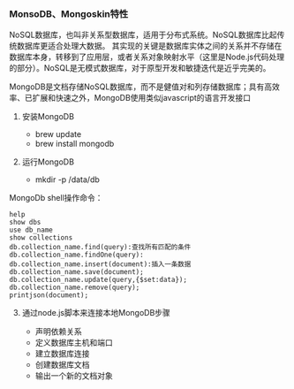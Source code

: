 ### MonsoDB、Mongoskin特性
NoSQL数据库，也叫非关系型数据库，适用于分布式系统。NoSQL数据库比起传统数据库更适合处理大数据。
其实现的关键是数据库实体之间的关系并不存储在数据库本身，转移到了应用层，或者关系对象映射水平（这里是Node.js代码处理的部分）。NoSQL是无模式数据库，对于原型开发和敏捷迭代是近乎完美的。

MongoDB是文档存储NoSQL数据库，而不是健值对和列存储数据库；具有高效率、已扩展和快速之外，MongoDB使用类似javascript的语言开发接口

1. 安装MongoDB
    
    * brew update
    * brew install mongodb
2. 运行MongoDB
    * mkdir -p /data/db
    
MongoDb shell操作命令：
    
    help 
    show dbs
    use db_name
    show collections
    db.collection_name.find(query):查找所有匹配的条件
    db.collection_name.findOne(query):
    db.collection_name.insert(document):插入一条数据
    db.collection_name.save(document);
    db.collection_name.update(query,{$set:data});
    db.collection_name.remove(query);
    printjson(document);
    
3. 通过node.js脚本来连接本地MongoDB步骤

    * 声明依赖关系
    * 定义数据库主机和端口
    * 建立数据库连接
    * 创建数据库文档
    * 输出一个新的文档对象